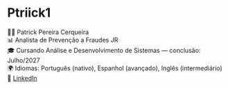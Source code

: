 # Ptriick1

👨‍💻 Patrick Pereira Cerqueira  
📊 Analista de Prevenção a Fraudes JR  
🎓 Cursando Análise e Desenvolvimento de Sistemas — conclusão: Julho/2027  
🌍 Idiomas: Português (nativo), Espanhol (avançado), Inglês (intermediário)  
🔗 [LinkedIn](https://www.linkedin.com/in/patrick-pereira-0b3122183/)
